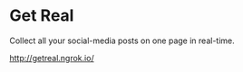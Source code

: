 # Get Real

Collect all your social-media posts on one page in real-time.

http://getreal.ngrok.io/


